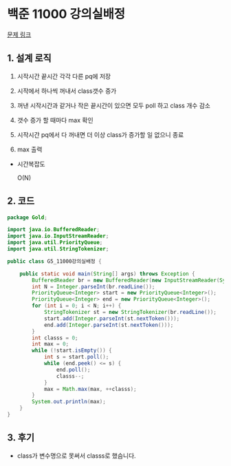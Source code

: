 # 백준 11000 강의실배정

[문제 링크](https://www.acmicpc.net/problem/11000)

## 1. 설계 로직

1. 시작시간 끝시간 각각 다른 pq에 저장

2. 시작에서 하나씩 꺼내서 class갯수 증가

3. 꺼낸 시작시간과 같거나 작은 끝시간이 있으면 모두 poll 하고 class 개수 감소

4. 갯수 증가 할 때마다 max 확인

5. 시작시간 pq에서 다 꺼내면 더 이상 class가 증가할 일 없으니 종료

6. max 출력



- 시간복잡도

  O(N)

## 2. 코드

```java
package Gold;

import java.io.BufferedReader;
import java.io.InputStreamReader;
import java.util.PriorityQueue;
import java.util.StringTokenizer;

public class G5_11000강의실배정 {

	public static void main(String[] args) throws Exception {
		BufferedReader br = new BufferedReader(new InputStreamReader(System.in));
		int N = Integer.parseInt(br.readLine());
		PriorityQueue<Integer> start = new PriorityQueue<Integer>();
		PriorityQueue<Integer> end = new PriorityQueue<Integer>();
		for (int i = 0; i < N; i++) {
			StringTokenizer st = new StringTokenizer(br.readLine());
			start.add(Integer.parseInt(st.nextToken()));
			end.add(Integer.parseInt(st.nextToken()));
		}
		int classs = 0;
		int max = 0;
		while (!start.isEmpty()) {
			int s = start.poll();
			while (end.peek() <= s) {
				end.poll();
				classs--;
			}
			max = Math.max(max, ++classs);
		}
		System.out.println(max);
	}
}
```



## 3. 후기

- class가 변수명으로 못써서 classs로 했슴니다.

